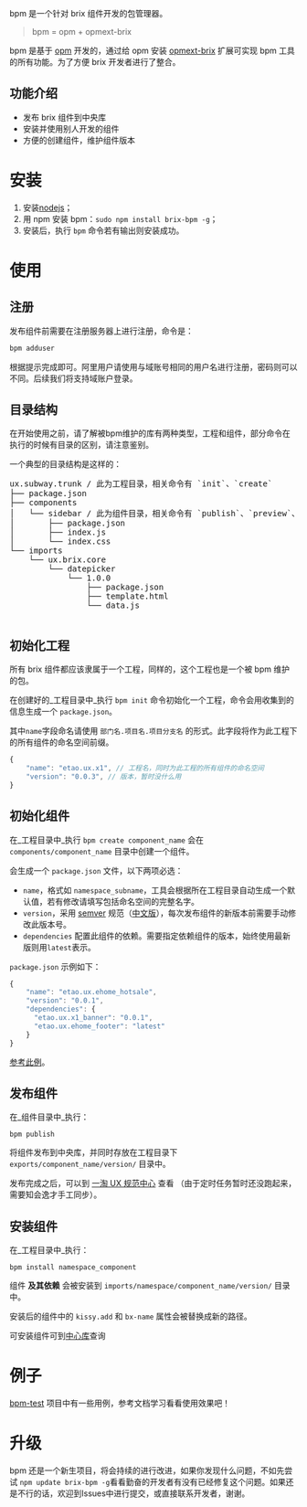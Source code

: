 bpm 是一个针对 brix 组件开发的包管理器。

> bpm = opm + opmext-brix

bpm 是基于 [opm](https://github.com/objectjs/opm) 开发的，通过给 opm 安装 [opmext-brix](https://github.com/etaoux/opmext-brix) 扩展可实现 bpm 工具的所有功能。为了方便 brix 开发者进行了整合。

## 功能介绍

* 发布 brix 组件到中央库
* 安装并使用别人开发的组件
* 方便的创建组件，维护组件版本

# 安装

1. 安装[nodejs](http://nodejs.org/)；
2. 用 npm 安装 bpm：```sudo npm install brix-bpm -g```；
3. 安装后，执行 `bpm` 命令若有输出则安装成功。

# 使用

## 注册

发布组件前需要在注册服务器上进行注册，命令是：

```bash
bpm adduser
```

根据提示完成即可。阿里用户请使用与域账号相同的用户名进行注册，密码则可以不同。后续我们将支持域账户登录。

## 目录结构

在开始使用之前，请了解被bpm维护的库有两种类型，工程和组件，部分命令在执行的时候有目录的区别，请注意鉴别。

一个典型的目录结构是这样的：

<pre>
ux.subway.trunk / 此为工程目录，相关命令有 `init`、`create`
├── package.json
├── components
│   └── sidebar / 此为组件目录，相关命令有 `publish`、`preview`、`export`
│       ├── package.json
│       ├── index.js
│       └── index.css
└── imports
    └── ux.brix.core
        └── datepicker
            └── 1.0.0
                ├── package.json
                ├── template.html
                └── data.js

</pre>

## 初始化工程

所有 brix 组件都应该隶属于一个工程，同样的，这个工程也是一个被 bpm 维护的包。

在创建好的_工程目录中_执行 `bpm init` 命令初始化一个工程，命令会用收集到的信息生成一个 `package.json`。

其中`name`字段命名请使用 `部门名.项目名.项目分支名` 的形式。此字段将作为此工程下的所有组件的命名空间前缀。

```js
{
    "name": "etao.ux.x1", // 工程名，同时为此工程的所有组件的命名空间
    "version": "0.0.3", // 版本，暂时没什么用
}
```

## 初始化组件

在_工程目录中_执行 `bpm create component_name` 会在 `components/component_name` 目录中创建一个组件。

会生成一个 `package.json` 文件，以下两项必选：

 - `name`，格式如 `namespace_subname`，工具会根据所在工程目录自动生成一个默认值，若有修改请填写包括命名空间的完整名字。
 - `version`，采用 [semver](http://semver.org/) 规范（[中文版](http://www.cnblogs.com/yaoxing/archive/2012/05/14/semantic-versioning.html)），每次发布组件的新版本前需要手动修改此版本号。
 - `dependencies` 配置此组件的依赖。需要指定依赖组件的版本，始终使用最新版则用`latest`表示。

`package.json` 示例如下：

```js
{
    "name": "etao.ux.ehome_hotsale",
    "version": "0.0.1",
    "dependencies": {
      "etao.ux.x1_banner": "0.0.1",
      "etao.ux.ehome_footer": "latest"
    }
}
```

[参考此例](https://github.com/etaoux/bpm-test/blob/master/projects/etao.ux.x1/components/abc/package.example.json)。

## 发布组件

在_组件目录中_执行：

```shell
bpm publish
```

将组件发布到中央库，并同时存放在工程目录下 `exports/component_name/version/` 目录中。

发布完成之后，可以到 [一淘 UX 规范中心](http://ux.etao.com/jades) 查看
（由于定时任务暂时还没跑起来，需要知会逸才手工同步）。

## 安装组件

在_工程目录中_执行：

```shell
bpm install namespace_component
```

组件 __及其依赖__ 会被安装到 `imports/namespace/component_name/version/` 目录中。

安装后的组件中的 `kissy.add` 和 `bx-name` 属性会被替换成新的路径。

可安装组件可到[中心库](http://ux.etao.com/jades/)查询

# 例子

[bpm-test](http://github.com/etaoux/bpm-test/) 项目中有一些用例，参考文档学习看看使用效果吧！

# 升级

bpm 还是一个新生项目，将会持续的进行改进，如果你发现什么问题，不如先尝试 ```npm update brix-bpm -g```看看勤奋的开发者有没有已经修复这个问题。如果还是不行的话，欢迎到Issues中进行提交，或直接联系开发者，谢谢。
